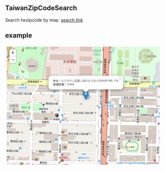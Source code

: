 ## TaiwanZipCodeSearch

Search twzipcode by map.
[search link](https://moved0311.github.io/taiwanZipCodeSearch/)

## example
![example.png](/example.png)


